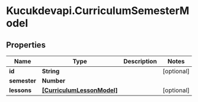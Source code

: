 # Kucukdevapi.CurriculumSemesterModel

## Properties

Name | Type | Description | Notes
------------ | ------------- | ------------- | -------------
**id** | **String** |  | [optional] 
**semester** | **Number** |  | 
**lessons** | [**[CurriculumLessonModel]**](CurriculumLessonModel.md) |  | [optional] 


